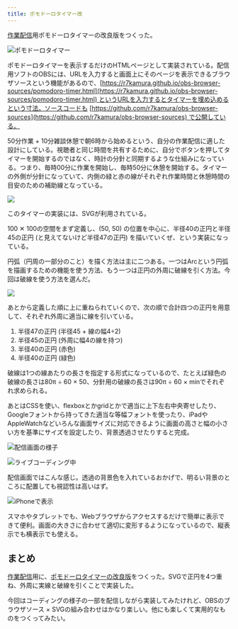 ```yaml
---
title: ポモドーロタイマー改
---
```

[作業配信](https://www.youtube.com/c/r7kamura)用ポモドーロタイマーの改良版をつくった。

![](https://lh3.googleusercontent.com/docs/ADP-6oHRfePWeBwgHQQ1-P0USSg9TN9FfLpjQpjpjln7UVibyDHFCDkWYkzK7iblnQvaaZjvPOc6UL-kbsqxXve9tELWy4HE3qSC71DaQOItC4LIb3BQbyyarvKxQZcvUEVNZ3tpVNkB_9WuDmUor9CEUsLiZZ_M6cx4kuOpvhub-Sdk2ahnWYVks6X3MKBkFOu8UXkde-5prNC_lRJ8p_3r3fSUNvkayGqH6trGusmS-XKctmyGqmts6T37DedwVxL0klj3v3dJg9u2xT0kEfGIsoQ3mI-Mfp2YZ39fNc21ZlrjMDtFncVjUd4TDzsWNuSf0HX6x1HkMy-yJT1Oje0LdWRP2i0Tmgg78oVFc5_cd87W1TL-my1uJ1H9CbwMyptDKxEaEIxIwZGjocflKB45vcxANTusG-PLv5QgmI80EpVbdfR8F3zCqj5o0pJt3JB9qv5tsYPd2AtElTyfoWRZIiYdZQj1Y4AgjaTvCracNAy5q8djf9UP1BaDk75vvgzzwrtST6r8ry1MmgS21uWwlOGIhK-5RTC6NYqsUKVSxpgoa5u-Sf13PEGaVFkiBahCwVKUSxOW9kESJMSJ4w-84OiJe3Vb0LnrWDshwr7SKFh_L6vxkd_hoCHJnldM98u8EGtmLi6e4GocuC9JeQJMbuhYPh1KYRg67HM431EWavfaeIjbcXb3N06uk4HdABLw_X6x_oSUoxnaEDZq0IUBVAui1zbBYA96Vs05RoDO3s1cW1rY7of8feZeFSkXvOZkamGU1Kp871wz9-h5lPHI2PrdbOOWwBVxQq_5a1sTV1vrF9o1kSIm88F2BKCDM27ehMo6RsYnFYl6AUkG7nGDJBTUQz0Ex6_Njrg14GLas35nXwytJ10UwHHVtYGQL2X01oHLcAMJelUNaCp8qpy4n2msYFzFrRApEuPPnAs06sU2MmvRcnZrF9jCKL-fYSWFsb1LrpK8zqyZ3HFt50dOgEBOXbEAWvVvrXxkRv1AcHanCYLfkg9LF7TxuIn6pekMzVPOwoNXLs_4TiJKBBpy6rld2tN6M6lBB1SsEnpHvoUttYUiE25idN0abINFVPp5TMm23CDqJIQ4dbZGYzwGM_gpme41mB5iMNvv6EIn5YyP6e2ySviaVkbyK2m2P_GgjlHwVan_Te53f3-J6A7AjaKyGMPqJnQWC081I_YFcU8_o08mxsYh0qswZj-NDBZ043_E4wUoSV4bea6rbiYe445OpHKgAE2u_p-EHYrQ8yRFOQXA_g "ポモドーロタイマー")

ポモドーロタイマーを表示するだけのHTMLページとして実装されている。配信用ソフトのOBSには、URLを入力すると画面上にそのページを表示できるブラウザソースという機能があるので、[https://r7kamura.github.io/obs-browser-sources/pomodoro-timer.html](https://r7kamura.github.io/obs-browser-sources/pomodoro-timer.html) というURLを入力するとタイマーを埋め込めるという寸法。ソースコードも [https://github.com/r7kamura/obs-browser-sources](https://github.com/r7kamura/obs-browser-sources) で公開している。

50分作業 + 10分雑談休憩で朝6時から始めるという、自分の作業配信に適した設計にしている。視聴者と同じ時間を共有するために、自分でボタンを押してタイマーを開始するのではなく、時計の分針と同期するような仕組みになっている。つまり、毎時00分に作業を開始し、毎時50分に休憩を開始する。タイマーの外側が分針になっていて、内側の緑と赤の線がそれぞれ作業時間と休憩時間の目安のための補助線となっている。

![](https://lh3.googleusercontent.com/docs/ADP-6oHyakM8KAhPZ1OM1D5SEQniXXxKbelVXjg995VLNHKMXk-rSAXvFFxx3Odh_kw6rHX7V_wZdWuf1jn4DxSfnDo8VZYSZ8VYRrIkS6nH6ZxHESji6NQZhIC7BUwJ5JFVpTg8D70Py0D4RzqqGQ3XmdtVVXtjPaXEneOruFMgxYemDOfBbE79wHUPbE27D4YeMfK3moiaXFe_GzIeuZkPdngwFtnDJ2W0ROH6DFGJY9PgW-bJ7-jREBE5f9TG1ETaQGT_YZS7X7ejGcp-WY5Rn9dbS-2zEKcNRmF8hWCwXIHkXOFYoSb1gyifc9fRZe_M9zI2NWkatdg7jkFr7W4usfnKfmNcGLde71b-2-73Z2348L6Dj1_8wWtYwyNn75MoqOZnvKtiWn-hVs_IAdL0gxc2WkGtuKoEyXncUvl7yj7Uuw3fJG-e_CFSz0LSclPsZd4T_S5fHtkCiW8tLEAadGKPU4KdhdbNyfYmKGri7dQNk6UsVmLKMu7PYvfHDgKLVZXHKAxirm-XYYyqduoGnAxR9ZsxtSuQrhMt9bz39jHTT_55_0HenTyI69ZCNKqUZyuT-bLhbM96p_rHB4dv3HSEQA7zmfmH0HCr-rohRzOTaJ98oSm8d80c3vP29gSzU6MGMUxOVowdRj1zkLNYiKOuTBQNYsbqeyjkVT-G7pKadB1mXBqq65-fSHEnUXtJFrBtpn_PjlEdtc87AhyZLhR0kRd70UPwlIYN1kfoIv-ew3QYdj8W9NZG2St6YW3c6SiMHIp11cnz_naUgUaF1qM63EgIeng6ohk235s9gnvXqhDQgD6vasxE1g6pxYehdW9diiqVQLZXS6ilmddWzkgplZZOS5LpyOD5CNoGLhnZONPDOCHPxVRzuc4jfTPNojl48W6eGwykbqRrvEeAu_Gdr6PWYFZUuz2FdXZAC2hNECL3m02gRDlxR34sb_iUxMvgBzyuSB-9Y5zgreDjId9jxhzPLkxqqzrwlPFZXbiNVA6jLFcF6YvYDBUoZ30KDFjgWSAPP4wJ-VvQdlW0c3WDukoIKLSwcmVaxBcN_2WpuH44UOUFRVrfnJJsQBmEKBVOLF_VP3apV1F5yzvE83R9dU7MptFvU9D1Yl3lJEfomSaiWS7KiM6eIam4utUM-0UY7yKDBY8fXuomKa-GlspLX2ShajALDZ7tts3UuZ96lGZnfMAJair8Qo0C6R2YU7GJQL1foLNYIzkWWqXOBvRD5AdDRcmfvgtjBjl3QUlJYqpt8A)

このタイマーの実装には、SVGが利用されている。

100 ✕ 100の空間をまず定義し、(50, 50) の位置を中心に、半径40の正円と半径45の正円 (と見えてないけど半径47の正円) を描いていくぜ、という実装になっている。

円弧（円周の一部分のこと）を描く方法は主に二つある。一つはArcという円弧を描画するための機能を使う方法、もう一つは正円の外周に破線を引く方法。今回は破線を使う方法を選んだ。

![](https://lh3.googleusercontent.com/docs/ADP-6oFPQwrL4JO6iTZaIB2VjcXXrDuyKhUbXzPgOQhbbGPRaiiVwfV4fJE05fA7TPkY7cVeuoHZn8z7VDBYhNp2W0B2rERhoV8WYei4qVr8UTPrQWha8-Bdm-M9I_WL5JeLrHR2s38dZ9RRZ60XRECt7q4Iw3YED2GEwGYjXhWOLU73tnrOq7GdEj5Lm7eOOEx5Wra7TQ2ROeSutjN63msw7tFogngbnaBQsCcBfpjQ1kl2p39HhI1DIelAl2DUX7MhPU6Pr-sMRB0j5ITXjHe2_eBgU3B-3G3FyPC6wPp0gA6fo1Zch6kjhUrrQipQWCPexBNXQfJLlXLXPkE8FX8JMrFZAkLa2CnykSfU4KIPHDa4WHTAYXalQ1DpXfY4uQe-JPDG_8kEwFPQCqx48WnfEGgDlWthRT57UMa1ed_VXvcwwk-KUPYt2IcB9_POzSTnHlNU4Hg9W9D2a10SeTy1spejC48LmVVCaKuQd6f6nXywP-jEZO3S5o4pzINo9zRpASCIVYFEQG9m3yWFxauq7XPkQmWZwZJrDaxp17ttP3wZfz8Sj_UqHEy3Y4pgqV5x6OX3Edrxf86-OkhuRP_Pj_WGlOZtKVPPPEEz80qllhCBlPzmBOSqI63pnm_-x3tNQFyld-zUcMeJEAB8CPxZx52XQwQlS2zdO-a5_CKjsugZkWzffp7w14ke_e8JBtW0tzHly3t_YqPW4t85NHxmxzVwE_tDV_1HVBVjeNevCsZUEQH_a-YxvSof_pXqwhu-4N5UGQwbMU2XbjjqScyo8-Eatm9yTndzFB5eXdOxN21L8wRLlRid4P6QLI3nud9MzljHjoyXRzRf-0_zCDEXXYyFy3CZz08Qu68y1mt2ZKbvhrWQRfghRYEeilWjhHkh7UjI5PsNuc5J-KR3iLSTAcrWA4hgefEGE-ZCRPLIAd2LJuPmUaH_jyXcD2R0R1sivwHvsr5zio26K_HuvijrU-iBx5KG0xQnpetgvn0dmpIayKWJwYHe9Qb-IdXZz13o0Dd_hVmetZE25fbp9LTsNqx-Ey1u06ptXS8uCGEVsoCnvxRraO4z8E_rIR8armyVpnRMzd6biFYHkvsa6G5-n_soYo1RskVOYNzAuDu26S7kYKZXyAtu04nq4Rawmw23iz5KHw8Wb2YEnZcF7fUGW8Js-d2ojhdg97IBUVpw3JV2SZLJ7BL4e0Uf6TKoz8I-L9deeP_vDVZaNJgbgdUhSgTUs5Czf3k6YGxe60ghPenHj6MF1w)

あとから定義した順に上に重ねられていくので、次の順で合計四つの正円を用意して、それぞれ外周に適当に線を引いている。

1.  半径47の正円 (半径45 + 線の幅4÷2)
2.  半径45の正円 (外周に幅4の線を持つ)
3.  半径40の正円 (赤色)
4.  半径40の正円 (緑色)

破線は1つの線あたりの長さを指定する形式になっているので、たとえば緑色の破線の長さは80π ÷ 60 × 50、分針用の破線の長さは90π ÷ 60 × minでそれぞれ求められる。

あとはCSSを使い、flexboxとかgridとかで適当に上下左右中央寄せしたり、Googleフォントから持ってきた適当な等幅フォントを使ったり、iPadやAppleWatchなどいろんな画面サイズに対応できるように画面の高さと幅の小さい方を基準にサイズを設定したり、背景透過させたりすると完成。

![](https://lh3.googleusercontent.com/docs/ADP-6oHU4CuSZxxq0RIAKjPIOeNp9_Uxh3nCQ4JLtFj_PkTBnKUCjeaOGgkvOiKOlt6ZJ91ZdEgMGbfv1KbrReKDA_Cmm-I8-w9_OWXwrM0ZZfxDX8xxxoRSKNJBxLwO38rS2OO1s79W1UIEtE1OZTxeuvly6IaioGrxZpYIlcF9LL23NJKe7_-ksymud9MNNW2hvMPOPxzwwcw5oHwcXzC9RKdivkQcDhO4QUwYL8e_x9nw3NYltpdSbj9BrtEYiidxOsI3NwgD5v2CcGSHLY3Axf7Yysb9mHkVHMIoEywXTO69gluhiU2HtxGOIf3k8OIQamgrDDbJD7SLvuWXzSubAkCY7LfMJpPjPvYKp--8NjwEr-B7nhFtPUebMfpHQr6TP6mHvDvCMlB2JiOcGIx_LFD20nrrSgDIV3ycP8nCXbSTL6GCdYkakyzYYW1x28SjJKOeQi7nn4vQpf9-yZVvYaLgF4Ly3sPU7Fnih38V0DEm_9oasQltC94n93yEBZ65jswbFURrzYq3qDj9wKrpQbuLEBD39GsdAhBg4ytGykIvSP9yGuCJW8cUobdD_4Xsy9m-YwTauIDQo9ylcPkd8X3rIhbix2UrHMVZJP8rl6cjWsFKL4MO5zD7_bykTngmtf79umS4h-dIJLnoF9tAh7KHriOB59PI2_DhfcS9Qqx-83tFQVwuFcOQU6ECZ2DHVsIB1rjr7xcaEAyGNs4WSvKbYdgWorOR9AoxPBWjsBNW8xzEmQjt5uaOYRcpFKaBjTd6A0qy07uqJtUcRlij1JxUCUO7CNrO63Ak1oAZvraI2G-MNdMublMSN5jlI3Eng3Er68010kakIvaeI5MUvJJdA5uGJaA9AVJq0i0Yt79CGbB7ocNkU94A0-uCQZy0TVW7HbN0mXDjNaQCQM1VA5mqZWkFb940v2q_N0Aic06R_WgfVYM8d7-L8RXRgOfowt2icHI2kRHrKseUS5VYcX5dxPXk3f2haWLNtilr1AzdMTCYLgtFjrw8MvDpM9HoXqmQXTvL7xSS9BURv-bFO2EzDY8uot8lyUQYGAUeA-0id-VPns-FZLXuQZiswHt24N9V5q_PQ8yK0zi29Esg2kNAk9H5Hh7whphCP65Kn1cK0I2vKxpHmaJRCDmBcxr33dbztNk0hyQKdmAnudZfwAlGbnJEaZBPIsscLa1fZg-IGgJiNIub59iyNA2MP1kJNWgX8cV5RsvP65w10xZ0vJKSSrlBpQduh9T8qPYdkATcq-1Siw "配信画面の様子")

![](https://lh3.googleusercontent.com/docs/ADP-6oGmCQXEH92JR-Zf2Bt45QNMCGTRuXOFxjI9d_PF0zDNTEsbDUOQ-RPoKiv_aHo3t0-v8DN0W1hYoCC4VOsu1m1ed7vkMHVLD3nib3PJORifBwXTQkISxIDTS9V44sG3kqIoYUJjh9Jw42G8HSUCjT68oMjHtT_W40OzPsQs1OS6hmBr-BGecDn4F85SpLLpV8n1k-H7jkSV5EJULISiJbsKmkCeRWOgRIFyX0Ow75jcXAX02yke8_AyW0xbt_u9uHx_an8BfxDjYVkqm_a7seqQwt6rSKkXUPlFrts96gGCeMcQ8xiIhPf4ApY6a-tGYDKTS-3otzjF8MTP_PfCcPevBCf2WU-6ELo1GURrBDi0WuZqlXBTCIQ1pYIHpbzKPEXzzrUXoiqUEkZk-h6Z7I7AD-M8vTt8L_dnOScmkbXd-Xpm0MV5ERvDQ4CAmnDUt1w3pLR1v3-IyUs1Zw61TM0p5mK6B485_FTrlKoIyLY-r2a-elwhUDInkst2IxaI1U4PnmUcF9lkNud33aIAB3Fdi_trHUA-y5dRU6ndM9e_EjjSn74tMlglYIz-oHTV_CcqmHLskRwQddOBob4G3WJaG9oyEswEC8bpJhOkBAOg2nkNKLFsdLjNKUDpsPG8GBj197I3_b5P08PcEpyCNJ-5nXgB5658_FZoGHk7Gm0pnizjgC59IpqIlqPlTogiaSVg4ldoA7pWr7Nuet1AJnygTQAJ5pdOTVgeR6UG8ELHrQYdE7B5Bjj95xrPNIDB42Ju74Bp3ZhNnMvr4jW3vt29bT0C-5qK0rH-7Z_OhBq-o_3aK_US_OLu6nF6IQsh_YfSxLN9ByXnqsFD8h7ZOcBvZ8giVPudsbBr9P5TBWr6NWS7Hsz_9IkgKDN6yWgeLa9_xCIjwWY3uHc9viMvQYvMJJskbJMl8ygTB7SOf70zS-4H-yE_hr9dh_qRBNoJyNbhi6PIzoRu6AnWlA3VZNxx-YgFiKanssV0tVUtlWnV4LfQgJyzKJYpCS9o-klTS8d9TZKxXbjQrbPiiBrsRbA-PfhWK2dkNcFHq-A-zpYjP69ocwCxENPJmHfRdv7dHo90EKItEtyeMAIY5RCNf-pxWUzB9IU68ahJsYd83kQJDNY-Dnom-EOqOTHYaIS5uIzgbh8PfYU0BMf6f1yDLGlG-gjJwrq5M2cKZK_UV3gtbtAeT2bqGRPYZD8lBaCWnH5jD0s-5MwrQJeHqrTOqj9qDOwq729_eV0-yltQe8sFt2WqHg "ライブコーディング中")

配信画面ではこんな感じ。透過の背景色を入れているおかげで、明るい背景のところに配置しても視認性は高いはず。

![](https://lh3.googleusercontent.com/docs/ADP-6oGwGmKGDq8zjly7U1PxBT5BwU8gL1UZTOm0tNsgU6ST7vWxyzHAU4yhzxJ0_FS9ZspKG49wTWNzi8BtDtoJuWMl2-9RPT9f7uDxg1Mij538ohXARcZqUYUvggQvgL31tCBsfGOw3xcuq4A2G3l5SPmCbmbYjaQo9TemawM64Rx-r_urwx3VUAglyRinSpOZ0s6mF6IAdtmBtz61JtgXic1avY4iXHBRTc4fkXwJtLUsbEVgo-3P_PK9-m0k7pW7XZEU9f8FBiyLVrPke3jr68Yvh-sgTEv-r2brWsoLwLLX7hP1ktplReGCBaj7GVXq3Xo0h8qs4t8nj4p58bWB7jMljfpvXG-9wX2W8LjKj5s7nU3fZbbehbTGJyNRzfpiTwV67cXHlmGtvSXKrgUxQOb9AUy0A6KUPuSXz-9y8OpApPMhgd14NHEAZZxPrBuyGOHixzkT1u2OKQDQUpZH55E6j4UCR2crVLIO0gatnDTabeC0bs8Xirev1aOMzTvb_b-FheNvuHJrzrCe2WR6O5qhmbsaU8TkhSbrgoRn4uy43nl7u0AbXjtBsBavH8LuCeOMQIFf_LqK03VlGRZ7y_OoDnkG1ryAc-MugRFFXIsm9fefivFlnqVgjSk1zA0Nlw2YxzbzMtPbEEWeyuGlIbu2RBTgz-b-gwHfLghVfqPctqXVl3XIaax_Qd821iZYzytMD-K5p_QMyYV1F-ubd1aRdDUC48Z6jFwERYSJlgwav36YEq2ihGSCF6MnWZKI7466zIkNKw3KBOS1GbTP_7cx9mRILmblDQtUSqdkyvvqhgNU50Q-OY7JTcFBtKd5aK_Ixvv_OR57dWUP2hBfxCd9N35igJvXPeDaax3sZW2WM4JocLzd_dNHaK4X440AAZbhueXaJTFX61YjQ2Qoo7u2-5_Ux0X7y177g9hzn0WsxcIdBb9sVkj59xH1AhouVmw1ECiR9fyN2ngHVlcbpr_jy1u53jDrEe_5h0TiGz9tw22K59y1QYtM7VLY5uiR27xUb2q9R5khyEueOZJ8j4Zr4yIB6XBCwQlod6m4R-K_5QMi_WPMKfLvw_qWrmI-WwvMaXMSW6GSjATu3uqO6_7QLarASVlUEkH5vOG07SZ3AGEe_sqOrLpLJg6FMc4awriV0PuDaK7hkQicPdVYTzga4paYDXgc9RO6nV__ImQandczT30RsHhiYIdNp_9FauVYSNZdrOMNTBB7Ell9aYqzCGmdrL9iJE3lsP9Jl8qADb6hiA "iPhoneで表示")

スマホやタブレットでも、Webブラウザからアクセスするだけで簡単に表示できて便利。画面の大きさに合わせて適切に変形するようになっているので、縦表示でも横表示でも使える。

まとめ
---

[作業配信](https://www.youtube.com/c/r7kamura)用に、[ポモドーロタイマーの改良版](https://github.com/r7kamura/obs-browser-sources)をつくった。SVGで正円を4つ重ね、外周に実線と破線を引くことで実装した。

今回はコーディングの様子の一部を配信しながら実装してみたけれど、OBSのブラウザソース × SVGの組み合わせはかなり楽しい。他にも楽しくて実用的なものをつくってみたい。
